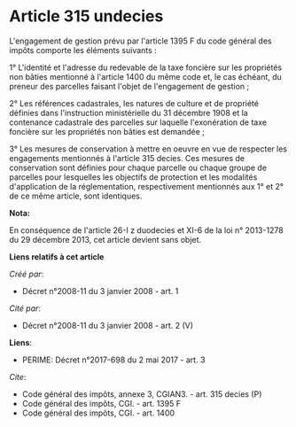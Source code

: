 # Article 315 undecies

L'engagement de gestion prévu par l'article 1395 F du code général des impôts comporte les éléments suivants : 

1° L'identité et l'adresse du redevable de la taxe foncière sur les propriétés non bâties mentionné à l'article 1400 du même
code et, le cas échéant, du preneur des parcelles faisant l'objet de l'engagement de gestion ; 

2° Les références cadastrales, les natures de culture et de propriété définies dans l'instruction ministérielle du 31
décembre 1908 et la contenance cadastrale des parcelles sur laquelle l'exonération de taxe foncière sur les propriétés non
bâties est demandée ; 

3° Les mesures de conservation à mettre en oeuvre en vue de respecter les engagements mentionnés à l'article 315 decies. Ces
mesures de conservation sont définies pour chaque parcelle ou chaque groupe de parcelles pour lesquelles les objectifs de
protection et les modalités d'application de la réglementation, respectivement mentionnés aux 1° et 2° de ce même article,
sont identiques.

**Nota:**

En conséquence de l'article 26-I z duodecies et XI-6 de la loi n° 2013-1278 du 29 décembre 2013, cet article devient sans
objet.

**Liens relatifs à cet article**

_Créé par_:

  - Décret n°2008-11 du 3 janvier 2008 - art. 1

_Cité par_:

  - Décret n°2008-11 du 3 janvier 2008 - art. 2 (V)

**Liens**:

  - PERIME: Décret n°2017-698 du 2 mai 2017 - art. 3

_Cite_:

  - Code général des impôts, annexe 3, CGIAN3. - art. 315 decies (P)
  - Code général des impôts, CGI. - art. 1395 F
  - Code général des impôts, CGI. - art. 1400
